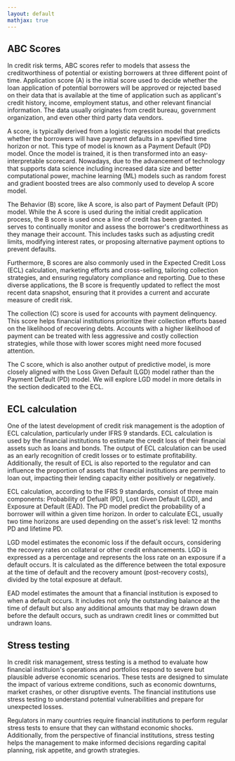 ```yaml
---
layout: default
mathjax: true
---
```



## ABC Scores
In credit risk terms, ABC scores refer to models that assess the creditworthiness of potential or existing borrowers at three different point of time. Application score (A) is the initial score used to decide whether the loan application of potential borrowers will be approved or rejected based on their data that is available at the time of application such as applicant's credit history, income, employment status, and other relevant financial information. The data usually originates from credit bureau, government organization, and even other third party data vendors. 

A score, is typically derived from a logistic regression model that predicts whether the borrowers will have payment defaults in a spevified time horizon or not. This type of model is known as a Payment Default (PD) model. Once the model is trained, it is then transformed into an easy-interpretable scorecard. Nowadays, due to the advancement of technology that supports data science including increased data size and better computational power, machine learning (ML) models such as random forest and gradient boosted trees are also commonly used to develop A score model.

The Behavior (B) score, like A score, is also part of Payment Default (PD) model. While the A score is used during the initial credit application process, the B score is used once a line of credit has been granted. It serves to continually monitor and assess the borrower's creditworthiness as they manage their account. This includes tasks such as adjusting credit limits, modifying interest rates, or proposing alternative payment options to prevent defaults.

Furthermore, B scores are also commonly used in the Expected Credit Loss (ECL) calculation, marketing efforts and cross-selling, tailoring collection strategies, and ensuring regulatory compliance and reporting. Due to these diverse applications, the B score is frequently updated to reflect the most recent data snapshot, ensuring that it provides a current and accurate measure of credit risk.

The collection (C) score is used for accounts with payment delinquency. This score helps financial institutions prioritize their collection efforts based on the likelihood of recovering debts. Accounts with a higher likelihood of payment can be treated with less aggressive and costly collection strategies, while those with lower scores might need more focused attention.

The C score, which is also another output of predictive model, is more closely aligned with the Loss Given Default (LGD) model rather than the Payment Default (PD) model. We will explore LGD model in more details in the section dedicated to the ECL.

## ECL calculation
One of the latest development of credit risk management is the adoption of ECL calculation, particularly under IFRS 9 standards. ECL calculation is used by the financial institutions to estimate the credit loss of their financial assets such as loans and bonds. The output of ECL calculation can be used as an early recognition of credit losses or to estimate profitability. Additionally, the result of ECL is also reported to the regulator and can influence the proportion of assets that financial institutions are permitted to loan out, impacting their lending capacity either positively or negatively.

ECL calculation, according to the IFRS 9 standards, consist of three main components: Probability of Defualt (PD), Lost Given Default (LGD), and Exposure at Default (EAD). The PD model predict the probability of a borrower will within a given time horizon. In order to calculate ECL, usually two time horizons are used depending on the asset's risk level: 12 months PD and lifetime PD.

LGD model estimates the economic loss if the default occurs, considering the recovery rates on collateral or other credit enhancements. LGD is expressed as a percentage and represents the loss rate on an exposure if a default occurs. It is calculated as the difference between the total exposure at the time of default and the recovery amount (post-recovery costs), divided by the total exposure at default.

EAD model estimates the amount that a financial institution is exposed to when a default occurs. It includes not only the outstanding balance at the time of default but also any additional amounts that may be drawn down before the default occurs, such as undrawn credit lines or committed but undrawn loans.

## Stress testing
In credit risk management, stress testing is a method to evaluate how financial instituion's operations and portfolios respond to severe but plausible adverse economic scenarios. These tests are designed to simulate the impact of various extreme conditions, such as economic downturns, market crashes, or other disruptive events. The financial institutions use stress testing to understand potential vulnerabilities and prepare for unexpected losses. 

Regulators in many countries require  financial institutions to perform regular stress tests to ensure that they can withstand economic shocks. Additionally, from the perspective of financial institutions, stress testing helps the management to make informed decisions regarding capital planning, risk appetite, and growth strategies.
